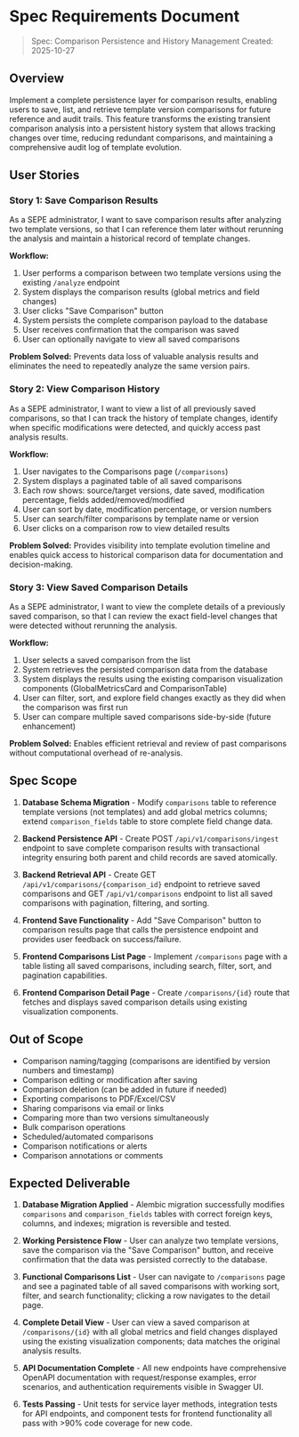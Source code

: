 # Spec Requirements Document

> Spec: Comparison Persistence and History Management
> Created: 2025-10-27

## Overview

Implement a complete persistence layer for comparison results, enabling users to save, list, and retrieve template version comparisons for future reference and audit trails. This feature transforms the existing transient comparison analysis into a persistent history system that allows tracking changes over time, reducing redundant comparisons, and maintaining a comprehensive audit log of template evolution.

## User Stories

### Story 1: Save Comparison Results

As a SEPE administrator, I want to save comparison results after analyzing two template versions, so that I can reference them later without rerunning the analysis and maintain a historical record of template changes.

**Workflow:**

1. User performs a comparison between two template versions using the existing `/analyze` endpoint
2. System displays the comparison results (global metrics and field changes)
3. User clicks "Save Comparison" button
4. System persists the complete comparison payload to the database
5. User receives confirmation that the comparison was saved
6. User can optionally navigate to view all saved comparisons

**Problem Solved:** Prevents data loss of valuable analysis results and eliminates the need to repeatedly analyze the same version pairs.

### Story 2: View Comparison History

As a SEPE administrator, I want to view a list of all previously saved comparisons, so that I can track the history of template changes, identify when specific modifications were detected, and quickly access past analysis results.

**Workflow:**

1. User navigates to the Comparisons page (`/comparisons`)
2. System displays a paginated table of all saved comparisons
3. Each row shows: source/target versions, date saved, modification percentage, fields added/removed/modified
4. User can sort by date, modification percentage, or version numbers
5. User can search/filter comparisons by template name or version
6. User clicks on a comparison row to view detailed results

**Problem Solved:** Provides visibility into template evolution timeline and enables quick access to historical comparison data for documentation and decision-making.

### Story 3: View Saved Comparison Details

As a SEPE administrator, I want to view the complete details of a previously saved comparison, so that I can review the exact field-level changes that were detected without rerunning the analysis.

**Workflow:**

1. User selects a saved comparison from the list
2. System retrieves the persisted comparison data from the database
3. System displays the results using the existing comparison visualization components (GlobalMetricsCard and ComparisonTable)
4. User can filter, sort, and explore field changes exactly as they did when the comparison was first run
5. User can compare multiple saved comparisons side-by-side (future enhancement)

**Problem Solved:** Enables efficient retrieval and review of past comparisons without computational overhead of re-analysis.

## Spec Scope

1. **Database Schema Migration** - Modify `comparisons` table to reference template versions (not templates) and add global metrics columns; extend `comparison_fields` table to store complete field change data.

2. **Backend Persistence API** - Create POST `/api/v1/comparisons/ingest` endpoint to save complete comparison results with transactional integrity ensuring both parent and child records are saved atomically.

3. **Backend Retrieval API** - Create GET `/api/v1/comparisons/{comparison_id}` endpoint to retrieve saved comparisons and GET `/api/v1/comparisons` endpoint to list all saved comparisons with pagination, filtering, and sorting.

4. **Frontend Save Functionality** - Add "Save Comparison" button to comparison results page that calls the persistence endpoint and provides user feedback on success/failure.

5. **Frontend Comparisons List Page** - Implement `/comparisons` page with a table listing all saved comparisons, including search, filter, sort, and pagination capabilities.

6. **Frontend Comparison Detail Page** - Create `/comparisons/{id}` route that fetches and displays saved comparison details using existing visualization components.

## Out of Scope

- Comparison naming/tagging (comparisons are identified by version numbers and timestamp)
- Comparison editing or modification after saving
- Comparison deletion (can be added in future if needed)
- Exporting comparisons to PDF/Excel/CSV
- Sharing comparisons via email or links
- Comparing more than two versions simultaneously
- Bulk comparison operations
- Scheduled/automated comparisons
- Comparison notifications or alerts
- Comparison annotations or comments

## Expected Deliverable

1. **Database Migration Applied** - Alembic migration successfully modifies `comparisons` and `comparison_fields` tables with correct foreign keys, columns, and indexes; migration is reversible and tested.

2. **Working Persistence Flow** - User can analyze two template versions, save the comparison via the "Save Comparison" button, and receive confirmation that the data was persisted correctly to the database.

3. **Functional Comparisons List** - User can navigate to `/comparisons` page and see a paginated table of all saved comparisons with working sort, filter, and search functionality; clicking a row navigates to the detail page.

4. **Complete Detail View** - User can view a saved comparison at `/comparisons/{id}` with all global metrics and field changes displayed using the existing visualization components; data matches the original analysis results.

5. **API Documentation Complete** - All new endpoints have comprehensive OpenAPI documentation with request/response examples, error scenarios, and authentication requirements visible in Swagger UI.

6. **Tests Passing** - Unit tests for service layer methods, integration tests for API endpoints, and component tests for frontend functionality all pass with >90% code coverage for new code.
